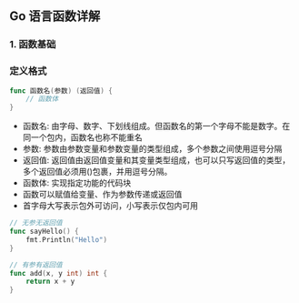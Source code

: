## Go 语言函数详解

### 1. 函数基础

### 定义格式
```go
func 函数名(参数) (返回值) {
    // 函数体
}
```
- 函数名: 由字母、数字、下划线组成。但函数名的第一个字母不能是数字。在同一个包内，函数名也称不能重名
- 参数: 参数由参数变量和参数变量的类型组成，多个参数之间使用逗号分隔
- 返回值: 返回值由返回值变量和其变量类型组成，也可以只写返回值的类型，多个返回值必须用()包裹，并用逗号分隔。
- 函数体: 实现指定功能的代码块
- 函数可以赋值给变量、作为参数传递或返回值
- 首字母大写表示包外可访问，小写表示仅包内可用

```go
// 无参无返回值
func sayHello() {
    fmt.Println("Hello")
}

// 有参有返回值
func add(x, y int) int {
    return x + y
}
```
  
